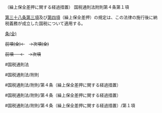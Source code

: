 （繰上保全差押に関する経過措置）
国税通則法附則第４条第１項

[第三十八条第三項](国税通則法＿＿＿＿附則第３８条第３項)及び[第四項](国税通則法＿＿＿＿附則第４条第４項)（繰上保全差押）の規定は、この法律の施行後に納税義務が成立した国税について適用する。

[条(全)](国税通則法＿＿＿＿附則第４条_.md)

~~前項(全)←~~　~~→次項(全)~~

~~前項 　 ←~~　~~→次項~~



#国税通則法

#国税通則法/附則

#国税通則法/附則/第４条（繰上保全差押に関する経過措置）

#国税通則法/附則/第４条（繰上保全差押に関する経過措置）

#国税通則法/附則/第４条（繰上保全差押に関する経過措置）/第１項

